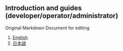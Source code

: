 ## Introduction and guides (developer/operator/administrator)  
Original Markdown Document for editing  
1. [English](./en/)
1. [日本語](./ja/)
